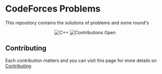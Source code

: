 # CodeForces Problems
This repository contains the solutions of problems and some round's

<div style="text-align:center">
<img src="https://img.shields.io/badge/language-C%2B%2B-red" alt="C++">
<img src="https://img.shields.io/badge/contributions-open-yellowgreen" alt="Contributions Open">
</div>


## Contributing

Each contribution matters and you can visit this page for more details on [Contributing](https://github.com/shan7030/codeforces-problems/blob/master/CONTRIBUTING.md)
 